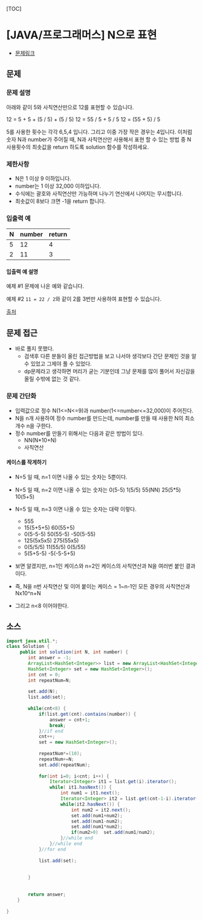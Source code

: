 [TOC]

# [JAVA/프로그래머스] N으로 표현

- [문제링크](https://programmers.co.kr/learn/courses/30/lessons/42895)

## 문제

### 문제 설명

아래와 같이 5와 사칙연산만으로 12를 표현할 수 있습니다.

12 = 5 + 5 + (5 / 5) + (5 / 5)
12 = 55 / 5 + 5 / 5
12 = (55 + 5) / 5

5를 사용한 횟수는 각각 6,5,4 입니다. 그리고 이중 가장 작은 경우는 4입니다.
이처럼 숫자 N과 number가 주어질 때, N과 사칙연산만 사용해서 표현 할 수 있는 방법 중 N 사용횟수의 최솟값을 return 하도록 solution 함수를 작성하세요.

### 제한사항

- N은 1 이상 9 이하입니다.
- number는 1 이상 32,000 이하입니다.
- 수식에는 괄호와 사칙연산만 가능하며 나누기 연산에서 나머지는 무시합니다.
- 최솟값이 8보다 크면 -1을 return 합니다.

### 입출력 예

| N    | number | return |
| ---- | ------ | ------ |
| 5    | 12     | 4      |
| 2    | 11     | 3      |

#### 입출력 예 설명

예제 #1
문제에 나온 예와 같습니다.

예제 #2
`11 = 22 / 2`와 같이 2를 3번만 사용하여 표현할 수 있습니다.

[출처](https://www.oi.edu.pl/old/php/show.php?ac=e181413&module=show&file=zadania/oi6/monocyfr)



## 문제 접근

- 바로 풀지 못했다. 
  - 검색후 다른 분들이 올린 접근방법을 보고 나서야 생각보다 간단 문제인 것을 알 수 있었고 그제야 풀 수 있었다. 
  - dp문제라고 생각하면 머리가 굳는 기분인데 그냥 문제를 많이 풀어서 자신감을 올릴 수밖에 없는 것 같다. 

### 문제 간단화

- 입력값으로 정수 N(1<=N<=9)과 number(1<=number<=32,000)이 주어진다. 
- N을 n개 사용하여 정수 number를 만드는데, number를 만들 때 사용한 N의 최소 개수 n을 구한다. 
- 정수 number를 만들기 위해서는 다음과 같은 방법이 있다. 
  - NN(N*10+N)
  - 사칙연산

#### 케이스를 작게하기

- N=5 일 때, n=1 이면 나올 수 있는 숫자는 5뿐이다.

- N=5 일 때, n=2 이면 나올 수 있는 숫자는 0(5-5) 1(5/5) 55(NN) 25(5*5) 10(5+5) 

- N=5 일 때, n=3 이면 나올 수 있는 숫자는 대략 이렇다.

  - 555 
  - 15(5+5+5) 60(55+5)  
  - 0(5-5-5) 50(55-5) -50(5-55)
  - 125(5x5x5) 275(55x5)
  - 0(5/5/5) 11(55/5) 0(5/55)
  - 5(5+5-5) -5(-5-5+5)

- 보면 알겠지만, n=1인 케이스와 n=2인 케이스의 사칙연산과 N을 여러번 붙인 결과이다. 

- 즉, N을 n번 사칙연산 및 이어 붙이는 케이스 = 1~n-1인 모든 경우의 사칙연산과 Nx10^n+N 

- 그리고 n<8 이어야한다. 

  

## 소스

```java
import java.util.*;
class Solution {
     public int solution(int N, int number) {
        int answer = -1;
        ArrayList<HashSet<Integer>> list = new ArrayList<HashSet<Integer>>();
        HashSet<Integer> set = new HashSet<Integer>();
        int cnt = 0;
        int repeatNum=N;
        
        set.add(N);
        list.add(set);
        
        while(cnt<8) {
        	if(list.get(cnt).contains(number)) {
        		answer = cnt+1;
        		break;
        	}//if end
        	cnt++;
        	set = new HashSet<Integer>();
        	
        	repeatNum*=(10);
        	repeatNum+=N;
        	set.add(repeatNum);
        	
        	for(int i=0; i<cnt; i++) {
        		Iterator<Integer> it1 = list.get(i).iterator();
        		while( it1.hasNext()) {
        			int num1 = it1.next();
        			Iterator<Integer> it2 = list.get(cnt-1-i).iterator();
        			while(it2.hasNext()) {
        				int num2 = it2.next();
        				set.add(num1+num2);
        				set.add(num1-num2);
        				set.add(num1*num2);
        				if(num2>0)	set.add(num1/num2);
        			}//while end 
        		}//while end 
        	}//for end 
        	
        	list.add(set);
        	
        	
        }
        
      
        return answer;
    }
    
}
```

